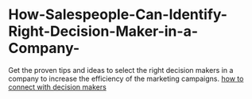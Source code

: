 # How-Salespeople-Can-Identify-Right-Decision-Maker-in-a-Company-
Get the proven tips and ideas to select the right decision makers in a company to increase the efficiency of the marketing campaigns.
<a href=" https://logichannel.com/how-salespeople-can-identify-right-decision-maker-in-a-company/"> how to connect with decision makers</a>
